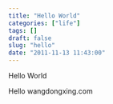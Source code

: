 ```yaml
---
title: "Hello World"
categories: ["life"]
tags: []
draft: false
slug: "hello"
date: "2011-11-13 11:43:00"
---
```


Hello World

Hello wangdongxing.com
